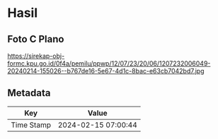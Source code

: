 # Hasil

## Foto C Plano

https://sirekap-obj-formc.kpu.go.id/0f4a/pemilu/ppwp/12/07/23/20/06/1207232006049-20240214-155026--b767de16-5e67-4d1c-8bac-e63cb7042bd7.jpg


## Metadata

| Key        | Value               |
| ---------- | ------------------- |
| Time Stamp | 2024-02-15 07:00:44 |



